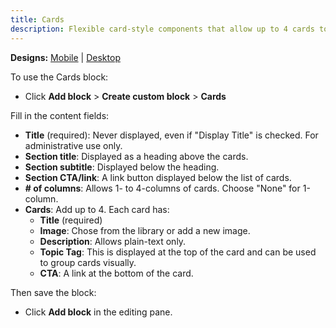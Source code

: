 ```yaml
---
title: Cards
description: Flexible card-style components that allow up to 4 cards to display across the page depending on the chosen layout.
---
```


**Designs:** [Mobile](<../../../../../../assets/img/designs/lb/Cards Mobile.png>) | [Desktop](<../../../../../../assets/img/designs/lb/Cards Desktop.png>)

To use the Cards block:

- Click **Add block** > **Create custom block** > **Cards**

Fill in the content fields:

- **Title** (required): Never displayed, even if "Display Title" is checked. For administrative use only.
- **Section title**: Displayed as a heading above the cards.
- **Section subtitle**: Displayed below the heading.
- **Section CTA/link**: A link button displayed below the list of cards.
- **# of columns**: Allows 1- to 4-columns of cards. Choose "None" for 1-column.
- **Cards**: Add up to 4. Each card has:
  - **Title** (required)
  - **Image**: Chose from the library or add a new image.
  - **Description**: Allows plain-text only.
  - **Topic Tag**: This is displayed at the top of the card and can be used to group cards visually.
  - **CTA**: A link at the bottom of the card.

Then save the block:

- Click **Add block** in the editing pane.